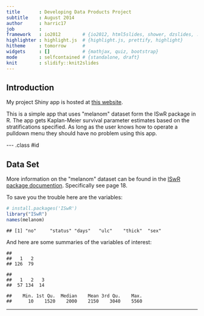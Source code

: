 ```yaml
---
title       : Developing Data Products Project
subtitle    : August 2014
author      : harric17
job         : 
framework   : io2012        # {io2012, html5slides, shower, dzslides, ...}
highlighter : highlight.js  # {highlight.js, prettify, highlight}
hitheme     : tomorrow      # 
widgets     : []            # {mathjax, quiz, bootstrap}
mode        : selfcontained # {standalone, draft}
knit        : slidify::knit2slides
---
```

## Introduction

<p>My project Shiny app is hosted at <a href="http://harric17.shinyapps.io/project/">this website</a>.
</p>

<p>This is a simple app that uses "melanom" dataset form the ISwR package in R.  The app gets Kaplan-Meier survival parameter estimates based on the stratifications specified.  As long as the user knows how to operate a pulldown menu they should have no problem using this app.</p>

--- .class #id 

## Data Set

<p>More information on the "melanom" dataset can be found in the  <a href="http://cran.r-project.org/web/packages/ISwR/ISwR.pdf">ISwR package documention</a>.  Specifically see page 18.
</p>

To save you the trouble here are the variables:

```r
# install.packages('ISwR')
library("ISwR")
names(melanom)
```

```
## [1] "no"     "status" "days"   "ulc"    "thick"  "sex"
```


And here are some summaries of the variables of interest:

```
## 
##   1   2 
## 126  79
```

```
## 
##   1   2   3 
##  57 134  14
```

```
##    Min. 1st Qu.  Median    Mean 3rd Qu.    Max. 
##      10    1520    2000    2150    3040    5560
```

---

